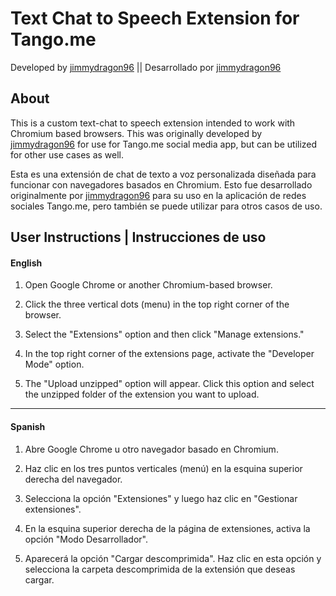 # Text Chat to Speech Extension for Tango.me
Developed by [jimmydragon96](https://github.com/jimmydragon96) || Desarrollado por [jimmydragon96](https://github.com/jimmydragon96) 

## About
This is a custom text-chat to speech extension intended to work with Chromium based browsers. This was originally developed by [jimmydragon96](https://github.com/jimmydragon96) for use for Tango.me social media app, but can be utilized for other use cases as well.

Esta es una extensión de chat de texto a voz personalizada diseñada para funcionar con navegadores basados ​​en Chromium. Esto fue desarrollado originalmente por [jimmydragon96](https://github.com/jimmydragon96) para su uso en la aplicación de redes sociales Tango.me, pero también se puede utilizar para otros casos de uso.

## User Instructions | Instrucciones de uso
#### English

1) Open Google Chrome or another Chromium-based browser.

2) Click the three vertical dots (menu) in the top right corner of the browser.

3) Select the "Extensions" option and then click "Manage extensions."

4) In the top right corner of the extensions page, activate the "Developer Mode" option.

5) The "Upload unzipped" option will appear. Click this option and select the unzipped folder of the extension you want to upload.

---
#### Spanish

1) Abre Google Chrome u otro navegador basado en Chromium.

2) Haz clic en los tres puntos verticales (menú) en la esquina superior derecha del navegador.

3) Selecciona la opción "Extensiones" y luego haz clic en "Gestionar extensiones".

4) En la esquina superior derecha de la página de extensiones, activa la opción "Modo Desarrollador".

5) Aparecerá la opción "Cargar descomprimida". Haz clic en esta opción y selecciona la carpeta descomprimida de la extensión que deseas cargar.
